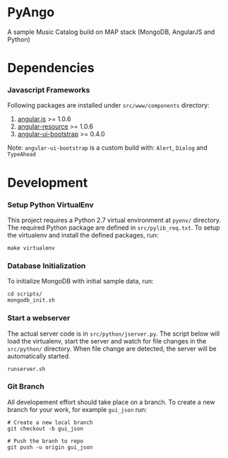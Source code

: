 # PyAngo

A sample Music Catalog build on MAP stack (MongoDB, AngularJS and Python)

# Dependencies

### Javascript Frameworks
Following packages are installed under `src/www/components` directory:

1. [angular.js](http://angularjs.org/) >= 1.0.6
1. [angular-resource](http://docs.angularjs.org/api/ngResource.$resource) >= 1.0.6
1. [angular-ui-bootstrap](http://angular-ui.github.io/bootstrap/) >= 0.4.0

Note: `angular-ui-bootstrap` is a custom build with: `Alert`, `Dialog` and `TypeAhead`

# Development

### Setup Python VirtualEnv
This project requires a Python 2.7 virtual environment at `pyenv/` directory.  The required Python package are defined
in `src/pylib_req.txt`.  To setup the virtualenv and install the defined packages, run:
```
make virtualenv
```

### Database Initialization
To initialize MongoDB with initial sample data, run:
```
cd scripts/
mongodb_init.sh
```

### Start a webserver
The actual server code is in `src/python/jserver.py`.  The script below will load the virtualenv, start the server and
watch for file changes in the `src/python/` directory.  When file change are detected, the server will be automatically
started.
```
runserver.sh
```

### Git Branch
All developement effort should take place on a branch.  To create a new branch for your work, for example `gui_json`
run:
```
# Create a new local branch
git checkout -b gui_json

# Push the branh to repo
git push -u origin gui_json
```
